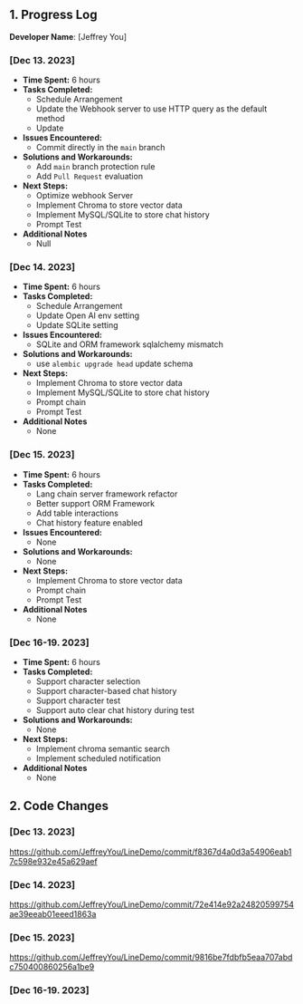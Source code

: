 ## 1. Progress Log

**Developer Name**: [Jeffrey You]

### [Dec 13. 2023]

- **Time Spent:** 6 hours
- **Tasks Completed:**
  - Schedule Arrangement
  - Update the Webhook server to use HTTP query as the default method
  - Update 
- **Issues Encountered:**
  - Commit directly in the `main` branch
- **Solutions and Workarounds:**
  - Add `main` branch protection rule
  - Add `Pull Request` evaluation
- **Next Steps:**
  - Optimize webhook Server
  - Implement Chroma to store vector data
  - Implement MySQL/SQLite to store chat history
  - Prompt Test
- **Additional Notes**
  - Null
  

### [Dec 14. 2023]

- **Time Spent:** 6 hours
- **Tasks Completed:**
  - Schedule Arrangement
  - Update Open AI env setting
  - Update SQLite setting
- **Issues Encountered:**
  - SQLite and ORM framework sqlalchemy mismatch
- **Solutions and Workarounds:**
  - use `alembic upgrade head` update schema 
- **Next Steps:**
  - Implement Chroma to store vector data
  - Implement MySQL/SQLite to store chat history
  - Prompt chain
  - Prompt Test
- **Additional Notes**
  - None


### [Dec 15. 2023]

- **Time Spent:** 6 hours
- **Tasks Completed:**
  - Lang chain server framework refactor 
  - Better support ORM Framework
  - Add table interactions
  - Chat history feature enabled
- **Issues Encountered:**
  - None
- **Solutions and Workarounds:**
  - None
- **Next Steps:**
  - Implement Chroma to store vector data
  - Prompt chain
  - Prompt Test
- **Additional Notes**
  - None

### [Dec 16-19. 2023]

- **Time Spent:** 6 hours
- **Tasks Completed:**
  - Support character selection 
  - Support character-based chat history
  - Support character test
  - Support auto clear chat history during test
- **Solutions and Workarounds:**
  - None
- **Next Steps:**
  - Implement chroma semantic search
  - Implement scheduled notification
- **Additional Notes**
  - None

## 2. Code Changes

### [Dec 13. 2023]

https://github.com/JeffreyYou/LineDemo/commit/f8367d4a0d3a54906eab17c598e932e45a629aef

### [Dec 14. 2023]

https://github.com/JeffreyYou/LineDemo/commit/72e414e92a24820599754ae39eeab01eeed1863a

### [Dec 15. 2023]

https://github.com/JeffreyYou/LineDemo/commit/9816be7fdbfb5eaa707abdc750400860256a1be9

### [Dec 16-19. 2023]
